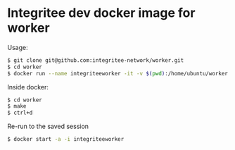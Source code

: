# Integritee dev docker image for worker

Usage:
```bash
$ git clone git@github.com:integritee-network/worker.git
$ cd worker
$ docker run --name integriteeworker -it -v $(pwd):/home/ubuntu/worker -e MYUID=$(id -u) -e MYGUID=$(id -g) integritee/integritee-dev:0.2 /bin/bash
```

Inside docker:

```bash
$ cd worker
$ make 
$ ctrl+d
```

Re-run to the saved session

```bash
$ docker start -a -i integriteeworker
```